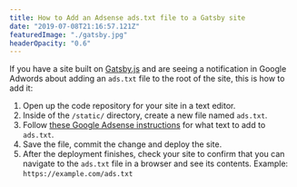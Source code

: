 ```yaml
---
title: How to Add an Adsense ads.txt file to a Gatsby site
date: "2019-07-08T21:16:57.121Z"
featuredImage: "./gatsby.jpg"
headerOpacity: "0.6"
---
```


If you have a site built on [Gatsby.js](https://www.gatsbyjs.org/) and are seeing a notification in Google Adwords about adding an `ads.txt` file to the root of the site, this is how to add it:

1. Open up the code repository for your site in a text editor.
1. Inside of the `/static/` directory, create a new file named `ads.txt`.
1. Follow [these Google Adsense instructions](https://support.google.com/adsense/answer/7532444?hl=en#create) for what text to add to `ads.txt`.
1. Save the file, commit the change and deploy the site.
1. After the deployment finishes, check your site to confirm that you can navigate to the `ads.txt` file in a browser and see its contents. Example: `https://example.com/ads.txt`
